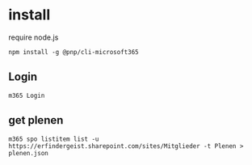 # install

require node.js

`npm install -g @pnp/cli-microsoft365`

## Login

`m365 Login`

## get plenen

`m365 spo listitem list -u https://erfindergeist.sharepoint.com/sites/Mitglieder -t Plenen > plenen.json`
